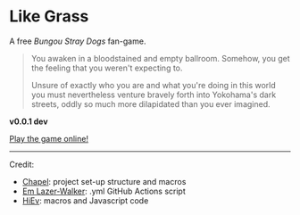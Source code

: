 # Like Grass
A free _Bungou Stray Dogs_ fan-game.

> You awaken in a bloodstained and empty ballroom. Somehow, you get the feeling that you weren't expecting to.
> 
> Unsure of exactly who you are and what you're doing in this world you must nevertheless venture bravely forth into Yokohama's dark streets, oddly so much more dilapidated than you ever imagined.

**v0.0.1 dev**

[Play the game online!](https://treatster.github.io/likegrass/)

---

Credit:
- [Chapel](https://github.com/ChapelR/tweego-setup): project set-up structure and macros
- [Em Lazer-Walker](https://dev.to/lazerwalker/a-modern-developer-s-workflow-for-twine-4imp): .yml GitHub Actions script
- [HiEv](https://qjzhvmqlzvoo5lqnrvuhmg-on.drv.tw/UInv/Sample_Code.html#Main%20Menu): macros and Javascript code